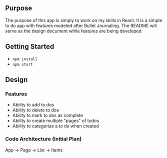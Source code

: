 ## Purpose
The purpose of this app is simply to work on my skills in React. It is a simple to do app with features modeled after Bullet Journaling. The README will serve as the design document while features are being developed

## Getting Started
* `npm install`
* `npm start`

## Design
### Features
* Ability to add to dos
* Ability to delete to dos
* Ability to mark to dos as complete
* Ability to create multiple "pages" of todos
* Ability to categorize a to do when created

### Code Architecture (Initial Plan)
App -> Page -> List -> Items